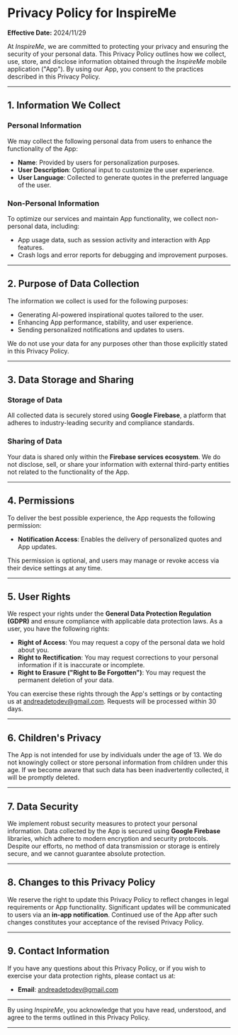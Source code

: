 # Privacy Policy for InspireMe

**Effective Date:** 2024/11/29  

At *InspireMe*, we are committed to protecting your privacy and ensuring the security of your personal data. This Privacy Policy outlines how we collect, use, store, and disclose information obtained through the *InspireMe* mobile application ("App"). By using our App, you consent to the practices described in this Privacy Policy.  

---

## 1. Information We Collect  

### Personal Information  
We may collect the following personal data from users to enhance the functionality of the App:  
- **Name**: Provided by users for personalization purposes.  
- **User Description**: Optional input to customize the user experience.  
- **User Language**: Collected to generate quotes in the preferred language of the user.  

### Non-Personal Information  
To optimize our services and maintain App functionality, we collect non-personal data, including:  
- App usage data, such as session activity and interaction with App features.  
- Crash logs and error reports for debugging and improvement purposes.  

---

## 2. Purpose of Data Collection  
The information we collect is used for the following purposes:  
- Generating AI-powered inspirational quotes tailored to the user.  
- Enhancing App performance, stability, and user experience.  
- Sending personalized notifications and updates to users.  

We do not use your data for any purposes other than those explicitly stated in this Privacy Policy.  

---

## 3. Data Storage and Sharing  

### Storage of Data  
All collected data is securely stored using **Google Firebase**, a platform that adheres to industry-leading security and compliance standards.  

### Sharing of Data  
Your data is shared only within the **Firebase services ecosystem**. We do not disclose, sell, or share your information with external third-party entities not related to the functionality of the App.  

---

## 4. Permissions  

To deliver the best possible experience, the App requests the following permission:  
- **Notification Access**: Enables the delivery of personalized quotes and App updates.  

This permission is optional, and users may manage or revoke access via their device settings at any time.  

---

## 5. User Rights  

We respect your rights under the **General Data Protection Regulation (GDPR)** and ensure compliance with applicable data protection laws. As a user, you have the following rights:  
- **Right of Access**: You may request a copy of the personal data we hold about you.  
- **Right to Rectification**: You may request corrections to your personal information if it is inaccurate or incomplete.  
- **Right to Erasure ("Right to Be Forgotten")**: You may request the permanent deletion of your data.  

You can exercise these rights through the App's settings or by contacting us at [andreadetodev@gmail.com](mailto:andreadetodev@gmail.com). Requests will be processed within 30 days.  

---

## 6. Children's Privacy  

The App is not intended for use by individuals under the age of 13. We do not knowingly collect or store personal information from children under this age. If we become aware that such data has been inadvertently collected, it will be promptly deleted.  

---

## 7. Data Security  

We implement robust security measures to protect your personal information. Data collected by the App is secured using **Google Firebase** libraries, which adhere to modern encryption and security protocols. Despite our efforts, no method of data transmission or storage is entirely secure, and we cannot guarantee absolute protection.  

---

## 8. Changes to this Privacy Policy  

We reserve the right to update this Privacy Policy to reflect changes in legal requirements or App functionality. Significant updates will be communicated to users via an **in-app notification**. Continued use of the App after such changes constitutes your acceptance of the revised Privacy Policy.  

---

## 9. Contact Information  

If you have any questions about this Privacy Policy, or if you wish to exercise your data protection rights, please contact us at:  
- **Email**: [andreadetodev@gmail.com](mailto:andreadetodev@gmail.com)  

---

By using *InspireMe*, you acknowledge that you have read, understood, and agree to the terms outlined in this Privacy Policy.  

---
